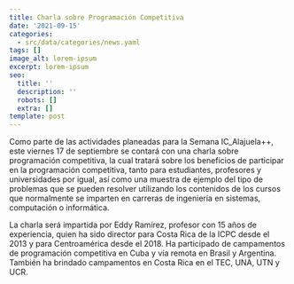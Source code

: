 ```yaml
---
title: Charla sobre Programación Competitiva
date: '2021-09-15'
categories:
  - src/data/categories/news.yaml
tags: []
image_alt: lorem-ipsum
excerpt: lorem-ipsum
seo:
  title: ''
  description: ''
  robots: []
  extra: []
template: post
---
```

Como parte de las actividades planeadas para la Semana IC_Alajuela++, este viernes 17 de septiembre se contará con una charla sobre programación competitiva, la cual tratará sobre los beneficios de participar en la programación competitiva, tanto para estudiantes, profesores y universidades por igual, así como una muestra de ejemplo del tipo de problemas que se pueden resolver utilizando los contenidos de los cursos que normalmente se imparten en carreras de ingeniería en sistemas, computación o informática.

La charla será impartida por Eddy Ramírez, profesor con 15 años de experiencia, quien ha sido director para Costa Rica de la ICPC desde el 2013 y para Centroamérica desde el 2018\. Ha participado de campamentos de programación competitiva en Cuba y vía remota en Brasil y Argentina. También ha brindado campamentos en Costa Rica en el TEC, UNA, UTN y UCR.
